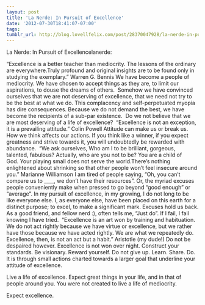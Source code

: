 ```yaml
---
layout: post
title: 'La Nerde: In Pursuit of Excellence'
date: '2012-07-30T18:41:07-07:00'
tags: 
tumblr_url: http://blog.lovellfelix.com/post/28370047928/la-nerde-in-pursuit-of-excellence
---
```

La Nerde: In Pursuit of Excellencelanerde:

“Excellence is a better teacher than mediocrity. The lessons of the ordinary are everywhere.Truly profound and original insights are to be found only in studying the exemplary.” Warren G. Bennis
We have become a people of mediocrity.
We have chosen to accept things as they are, to limit our aspirations, to douse the dreams of others. 
Somehow we have convinced ourselves that we are not deserving of excellence, that we need not try to be the best at what we do. This complacency and self-perpetuated myopia has dire consequences. Because we do not demand the best, we have become the recipients of a sub-par existence. 
Do we not believe that we are most deserving of a life of excellence? 
“Excellence is not an exception, it is a prevailing attitude.” Colin Powell
Attitude can make us or break us. How we think affects our actions. If you think like a winner, if you expect greatness and strive towards it, you will undoubtedly be rewarded with abundance. 
“We ask ourselves, Who am I to be brilliant, gorgeous, talented, fabulous? Actually, who are you not to be? You are a child of God. Your playing small does not serve the world.There’s nothing enlightened about shrinking so that other people won’t feel insecure around you.” Marianne Williamson
I am tired of people saying, “Oh, you can’t compare us to ____, we don’t have their resources”. Or, the myriad excuses people conveniently make when pressed to go beyond “good enough” or “average”. In my pursuit of excellence, in my growing, I do not long to be like everyone else. I, as everyone else, have been placed on this earth for a distinct purpose; to excel, to make a significant mark. Excuses hold us back. As a good friend, and fellow nerd :), often tells me, “Just do”. If I fail, I fail knowing I have tried. 
“Excellence is an art won by training and habituation. We do not act rightly because we have virtue or excellence, but we rather have those because we have acted rightly. We are what we repeatedly do. Excellence, then, is not an act but a habit.” Aristotle (my dude!)
Do not be despaired however. Excellence is not won over night. Construct your standards. Be visionary. Reward yourself. Do not give up. Learn. Share. Do. It is through small actions charted towards a larger goal that underline your attitude of excellence.


Live a life of excellence. Expect great things in your life, and in that of people around you. You were not created to live a life of mediocrity. 


Expect excellence. 
